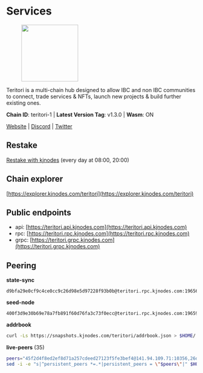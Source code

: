# Services

<figure><img src="https://raw.githubusercontent.com/kj89/testnet_manuals/main/pingpub/logos/teritori.png" width="150" alt=""><figcaption></figcaption></figure>

Teritori is a multi-chain hub designed to allow IBC and non IBC communities  to connect, trade services & NFTs, launch new projects & build further existing ones.

**Chain ID**: teritori-1 | **Latest Version Tag**: v1.3.0 | **Wasm**: ON

[Website](https://teritori.com) | [Discord](https://discord.gg/teritori) | [Twitter](https://twitter.com/TeritoriNetwork)

## Restake

[Restake with kjnodes](https://restake.app/teritori/torivaloper184ln03hkpt75uhrrr26f66kvcqvf4yn4nc2xjm) (every day at 08:00, 20:00)
## Chain explorer
[https://explorer.kjnodes.com/teritori](https://explorer.kjnodes.com/teritori)

## Public endpoints

* api: [https://teritori.api.kjnodes.com](https://teritori.api.kjnodes.com)
* rpc: [https://teritori.rpc.kjnodes.com](https://teritori.rpc.kjnodes.com)
* grpc: [https://teritori.grpc.kjnodes.com](https://teritori.grpc.kjnodes.com)

## Peering

**state-sync**

```text
d9bfa29e0cf9c4ce0cc9c26d98e5d97228f93b0b@teritori.rpc.kjnodes.com:19656
```

**seed-node**

```text
400f3d9e30b69e78a7fb891f60d76fa3c73f0ecc@teritori.rpc.kjnodes.com:19659
```

**addrbook**
```bash
curl -Ls https://snapshots.kjnodes.com/teritori/addrbook.json > $HOME/.teritorid/config/addrbook.json
```

**live-peers** (35)
```bash
peers="45f2d4f8ed2ef8d71a257cdeed27123f5fe3bef4@141.94.109.71:10356,26d6ee4138c7533c5541722c6e1ecc6d60d47a86@104.193.254.42:26656,d9bfa29e0cf9c4ce0cc9c26d98e5d97228f93b0b@65.109.88.38:19656,920f32f409bbb18b641cdc9513545e2e016c2c62@142.132.203.60:26656,d40face481bc00a617d9a29c39be412a776e28c2@116.202.36.240:10656,d856120f262134ebf13e1d2632d778b69e704208@65.108.4.188:15956,48980875839186e08e12ebf0d9a2803b45206833@65.109.92.241:38026,0b27217386756577e1eadf00c4169dc8f041e522@51.210.7.219:26656,ec4126b26336cd61b335345df4ff2a3fbb79338a@65.109.92.240:20026,0e189bbc6db606a14950a0e59641b798a255c3c8@65.109.37.154:3000,ce3baba928ae06cd3ff0af20aec888a82ddffef7@54.37.129.171:26656,3594b73f909a9c4b87cfe6a361ef8b2b51124dd5@65.109.69.59:15956,ad347ea1ec920d12ccda2341348bcc89687739ef@88.99.164.158:38026,78815c81331c114cd508dae3a012f0d3e5e2b966@185.119.118.117:3000,46b7ae20e3cc4264076a91c3601f3894a021a80d@65.108.6.45:36656,5cabaab828aea4bcc60e20c5a87b469c43023557@65.108.141.109:15656,ef54691ee6f731e49d58e7ee91cf42927f2d7947@144.126.136.227:26656,a25a3a218a699e71e2a64edaa45f457dfd8507ba@65.21.148.206:26656,8ac41af54dfd91c41de71cde222a55670f2f405d@141.95.65.73:15956,3950af34da35ce3ff8c50ff3c47a43f5dfc93947@195.3.220.154:19656,e1b058e5cfa2b836ddaa496b10911da62dcf182e@138.201.8.248:26656,526d8c7c44f59be9a39d7463c576b68c0db23174@65.108.234.23:15956,bbc594f0a8424368b869fef47a18d6e35965db2e@176.9.188.21:26656,5a98d637a16b16bf425a4a785c9d11a7d1e5b8a0@65.21.131.215:26736,29b92a4020171c20fe70e5d60f9c5d07dc9f31f7@194.163.161.146:26656,5057950d34b67a67325f02949703388c4a35c1dd@154.53.59.87:19656,412afea7f33f6f91c85f8d149eff81acb6624bb3@195.201.63.87:42656,317d9a102d4a04337c65571c18df0e98269dce87@141.94.193.12:13656,1f11577400a5caadedc01261e0f4902983445fb1@212.23.222.126:26656,2b4f46e601fb4ede2a0c98976337e3afdaa50dac@65.108.238.102:15956,4d6c820a7d426ad934a5e51f2e020836f0378919@116.202.143.91:26656,6ef7a8bc7a3cc0856594f12570e8f2282a099dcf@65.109.93.152:26796,5f087defadaf536818dad2d9c8f53405812eb9cd@188.68.162.237:26659,856c165de82fbd0489df9ec6ffaa0958c620e073@198.244.179.127:26656,d956d6180e96c62315a777b1a3ed8f1ebf873e80@38.242.232.202:29656"
sed -i -e "s|^persistent_peers *=.*|persistent_peers = \"$peers\"|" $HOME/.teritorid/config/config.toml
```
